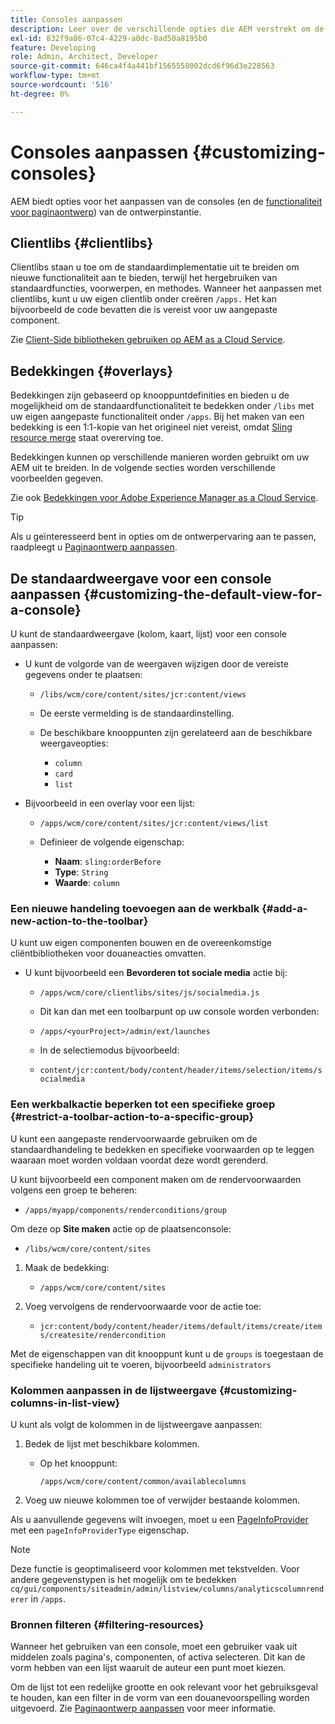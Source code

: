 ```yaml
---
title: Consoles aanpassen
description: Leer over de verschillende opties die AEM verstrekt om de consoles van uw auteursinstantie aan te passen.
exl-id: 832f9a86-07c4-4229-a0dc-8ad50a8195b0
feature: Developing
role: Admin, Architect, Developer
source-git-commit: 646ca4f4a441bf1565558002dcd6f96d3e228563
workflow-type: tm+mt
source-wordcount: '516'
ht-degree: 0%

---
```


# Consoles aanpassen {#customizing-consoles}

AEM biedt opties voor het aanpassen van de consoles (en de [functionaliteit voor paginaontwerp](/help/implementing/developing/extending/page-authoring.md)) van de ontwerpinstantie.

## Clientlibs {#clientlibs}

Clientlibs staan u toe om de standaardimplementatie uit te breiden om nieuwe functionaliteit aan te bieden, terwijl het hergebruiken van standaardfuncties, voorwerpen, en methodes. Wanneer het aanpassen met clientlibs, kunt u uw eigen clientlib onder creëren `/apps.` Het kan bijvoorbeeld de code bevatten die is vereist voor uw aangepaste component.

Zie [Client-Side bibliotheken gebruiken op AEM as a Cloud Service](/help/implementing/developing/introduction/clientlibs.md).

## Bedekkingen {#overlays}

Bedekkingen zijn gebaseerd op knooppuntdefinities en bieden u de mogelijkheid om de standaardfunctionaliteit te bedekken onder `/libs` met uw eigen aangepaste functionaliteit onder `/apps`. Bij het maken van een bedekking is een 1:1-kopie van het origineel niet vereist, omdat [Sling resource merge](/help/implementing/developing/introduction/sling-resource-merger.md) staat overerving toe.

Bedekkingen kunnen op verschillende manieren worden gebruikt om uw AEM uit te breiden. In de volgende secties worden verschillende voorbeelden gegeven.

Zie ook [Bedekkingen voor Adobe Experience Manager as a Cloud Service](/help/implementing/developing/introduction/overlays.md).

>[!TIP]
>
>Als u geïnteresseerd bent in opties om de ontwerpervaring aan te passen, raadpleegt u [Paginaontwerp aanpassen](/help/implementing/developing/extending/page-authoring.md).

## De standaardweergave voor een console aanpassen {#customizing-the-default-view-for-a-console}

U kunt de standaardweergave (kolom, kaart, lijst) voor een console aanpassen:

* U kunt de volgorde van de weergaven wijzigen door de vereiste gegevens onder te plaatsen:

   * `/libs/wcm/core/content/sites/jcr:content/views`

   * De eerste vermelding is de standaardinstelling.

   * De beschikbare knooppunten zijn gerelateerd aan de beschikbare weergaveopties:

      * `column`
      * `card`
      * `list`

* Bijvoorbeeld in een overlay voor een lijst:

   * `/apps/wcm/core/content/sites/jcr:content/views/list`

   * Definieer de volgende eigenschap:

      * **Naam**: `sling:orderBefore`
      * **Type**: `String`
      * **Waarde**: `column`

### Een nieuwe handeling toevoegen aan de werkbalk {#add-a-new-action-to-the-toolbar}

U kunt uw eigen componenten bouwen en de overeenkomstige cliëntbibliotheken voor douaneacties omvatten.

* U kunt bijvoorbeeld een **Bevorderen tot sociale media** actie bij:

   * `/apps/wcm/core/clientlibs/sites/js/socialmedia.js`

   * Dit kan dan met een toolbarpunt op uw console worden verbonden:

   * `/apps/<yourProject>/admin/ext/launches`

   * In de selectiemodus bijvoorbeeld:

   * `content/jcr:content/body/content/header/items/selection/items/socialmedia`

### Een werkbalkactie beperken tot een specifieke groep {#restrict-a-toolbar-action-to-a-specific-group}

U kunt een aangepaste rendervoorwaarde gebruiken om de standaardhandeling te bedekken en specifieke voorwaarden op te leggen waaraan moet worden voldaan voordat deze wordt gerenderd.

U kunt bijvoorbeeld een component maken om de rendervoorwaarden volgens een groep te beheren:

* `/apps/myapp/components/renderconditions/group`

Om deze op **Site maken** actie op de plaatsenconsole:

* `/libs/wcm/core/content/sites`

1. Maak de bedekking:

   * `/apps/wcm/core/content/sites`

1. Voeg vervolgens de rendervoorwaarde voor de actie toe:

   * `jcr:content/body/content/header/items/default/items/create/items/createsite/rendercondition`

Met de eigenschappen van dit knooppunt kunt u de `groups` is toegestaan de specifieke handeling uit te voeren, bijvoorbeeld `administrators`

### Kolommen aanpassen in de lijstweergave {#customizing-columns-in-list-view}

U kunt als volgt de kolommen in de lijstweergave aanpassen:

1. Bedek de lijst met beschikbare kolommen.

   * Op het knooppunt:

     `/apps/wcm/core/content/common/availablecolumns`

1. Voeg uw nieuwe kolommen toe of verwijder bestaande kolommen.

Als u aanvullende gegevens wilt invoegen, moet u een [PageInfoProvider](https://developer.adobe.com/experience-manager/reference-materials/cloud-service/javadoc/com/day/cq/wcm/api/PageInfoProvider.html) met een `pageInfoProviderType` eigenschap.

>[!NOTE]
>
>Deze functie is geoptimaliseerd voor kolommen met tekstvelden. Voor andere gegevenstypen is het mogelijk om te bedekken `cq/gui/components/siteadmin/admin/listview/columns/analyticscolumnrenderer` in `/apps`.

### Bronnen filteren {#filtering-resources}

Wanneer het gebruiken van een console, moet een gebruiker vaak uit middelen zoals pagina&#39;s, componenten, of activa selecteren. Dit kan de vorm hebben van een lijst waaruit de auteur een punt moet kiezen.

Om de lijst tot een redelijke grootte en ook relevant voor het gebruiksgeval te houden, kan een filter in de vorm van een douanevoorspelling worden uitgevoerd. Zie [Paginaontwerp aanpassen](/help/implementing/developing/extending/page-authoring.md#filtering-resources) voor meer informatie.
